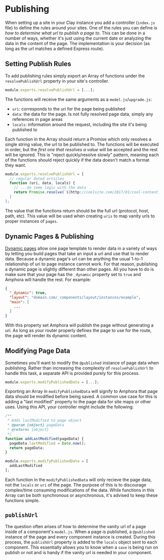 # Publishing

When setting up a site in your Clay instance you add a controller (`index.js` file) to define the rules around your sites. One of the rules you can define is _how to determine what url to publish a page to_. This can be done in a number of ways, whether it's just using the current date or analyzing the data in the content of the page. The implementation is your decision (as long as the url matches a defined Express route).

## Setting Publish Rules

To add publishing rules simply export an Array of functions under the `resolvePublishUrl` property in your site's controller.

```javascript
module.exports.resolvePublishUrl = [...];
```

The functions will receive the same arguments as a `model.js`/`upgrade.js`:

- `uri`: corresponds to the uri for the page being published
- `data`: the data for the page. Is not fully resolved page data, simply any references in page areas
- `locals`: information around the request, including the site it's being published to

Each function in the Array should return a Promise which only resolves a single string value, the url to be published to. The functions will be executed in order, but the _first one that resolves a value_ will be accepted and the rest will be ignored. This is "reject quickly/resolve slowly" pattern, meaning each of the functions should reject quickly if the data doesn't match a format they want.

```javascript
module.exports.resolvePublishUrl = [
  // regular dated articles
  function (uri, data, locals) {
    // ...do some logic with the data
    return Promise.resolve(`${http://coolsite.com/2017/01/cool-content.html}`);
  }
];
```

The value that the functions return should be the full url (protocol, host, path, etc). This value will be used when creating `uris` to map vanity urls to proper instances of `pages`.

## Dynamic Pages & Publishing

[Dynamic pages](/docs/basics/routes.md#dynamic-pages) allow one page template to render data in a variety of ways by letting you build pages that take an input a url and use that to render data. Because a dynamic page's url can be anything the usual 1-to-1 relationship of uri to page instance cannot work. For that reason, publishing a dynamic page is slightly different than other pages. All you have to do is make sure that your page has the `_dynamic` property set to `true` and Amphora will handle the rest. For example:

```json
{
  "_dynamic": true,
  "layout": "domain.com/_components/layout/instances/example",
  "main": [
    ...
  ]
}
```

With this property set Amphora will publish the page without generating a uri. As long as your router properly defines the page to use for the route, the page will render its dynamic content.

## Modifying Page Data

Sometimes you'll want to modify the `@published` instance of page data when publishing. Rather than increasing the complexity of `resolvePublishUrl` to handle this task, a separate API is provided purely for this process.

```javascript
module.exports.modifyPublishedData = [...];
```

Exporting an Array in `modifyPublishedData` will signify to Amphora that page data should be modified before being saved. A common use case for this is adding a "last modified" property to the page data for site maps or other uses. Using this API, your controller might include the following:

```javascript
/**
 * Adds lastModified to page object
 * @param {object} pageData
 * @returns {object}
 */
function addLastModified(pageData) {
  pageData.lastModified = Date.now();
  return pageData;
}

module.exports.modifyPublishedData = [
  addLastModified
];
```

Each function in the `modifyPublishedData` will only recieve the page data, not the `locals` or `uri` of the page. The purpose of this is to discourage complex/time consuming modifications of the data. While functions in this Array can be both synchronous or asynchronous, it's advised to keep these functions simple.

## `publishUrl`

The question often arises of how to determine the vanity url of a page inside of a component's `model.js`. When a page is published, a `@published` instance of the page and every component instance is created. During this process, the `publishUrl` property is added to the `locals` object sent to each component. This essentially allows you to know when a `save` is being run on publish or not and is handy if the vanity url is needed in your component.  
